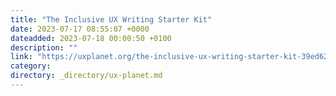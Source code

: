 ```yaml
---
title: "The Inclusive UX Writing Starter Kit"
date: 2023-07-17 08:55:07 +0000
dateadded: 2023-07-18 00:00:50 +0100
description: ""
link: "https://uxplanet.org/the-inclusive-ux-writing-starter-kit-39ed62d4c1fd?source=rss----819cc2aaeee0---4"
category:
directory: _directory/ux-planet.md
---
```

